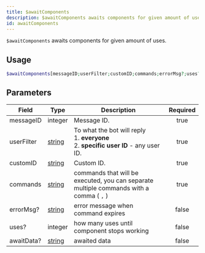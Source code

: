 ```yaml
---
title: $awaitComponents
description: $awaitComponents awaits components for given amount of uses.
id: awaitComponents
---
```


`$awaitComponents` awaits components for given amount of uses.

## Usage

```php
$awaitComponents[messageID;userFilter;customID;commands;errorMsg?;uses?;awaitData?]
```

## Parameters

| Field      | Type                                                                                              | Description                                                                                     | Required |
| ---------- | ------------------------------------------------------------------------------------------------- | ----------------------------------------------------------------------------------------------- | :------: |
| messageID  | integer                                                                                           | Message ID.                                                                                     |   true   |
| userFilter | [string](https://developer.mozilla.org/en-US/docs/Web/JavaScript/Reference/Global_Objects/String) | To what the bot will reply <br /> 1. **everyone** <br /> 2. **specific user ID** - any user ID. |   true   |
| customID   | [string](https://developer.mozilla.org/en-US/docs/Web/JavaScript/Reference/Global_Objects/String) | Custom ID.                                                                                      |   true   |
| commands   | [string](https://developer.mozilla.org/en-US/docs/Web/JavaScript/Reference/Global_Objects/String) | commands that will be executed, you can separate multiple commands with a comma ( `,` )         |   true   |
| errorMsg?  | [string](https://developer.mozilla.org/en-US/docs/Web/JavaScript/Reference/Global_Objects/String) | error message when command expires                                                              |  false   |
| uses?      | integer                                                                                           | how many uses until component stops working                                                     |  false   |
| awaitData? | [string](https://developer.mozilla.org/en-US/docs/Web/JavaScript/Reference/Global_Objects/String) | awaited data                                                                                    |  false   |
